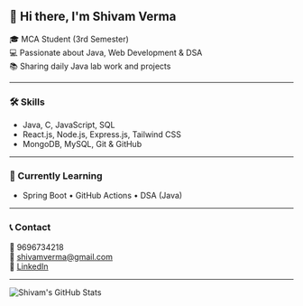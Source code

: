 ## 👋 Hi there, I'm Shivam Verma

🎓 MCA Student (3rd Semester)  
💻 Passionate about Java, Web Development & DSA  
📚 Sharing daily Java lab work and projects

---

### 🛠️ Skills
- Java, C, JavaScript, SQL
- React.js, Node.js, Express.js, Tailwind CSS
- MongoDB, MySQL, Git & GitHub

---

### 🚀 Currently Learning
- Spring Boot • GitHub Actions • DSA (Java)

---

### 📞 Contact
📱 9696734218  
📧 shivamverma@gmail.com  
🔗 [LinkedIn]([https://linkedin.com/in/shivamverma](https://www.linkedin.com/in/shivam-verma-aa2a47248))

---

![Shivam's GitHub Stats](https://github-readme-stats.vercel.app/api?username=shivamverma30&show_icons=true&theme=tokyonight)
